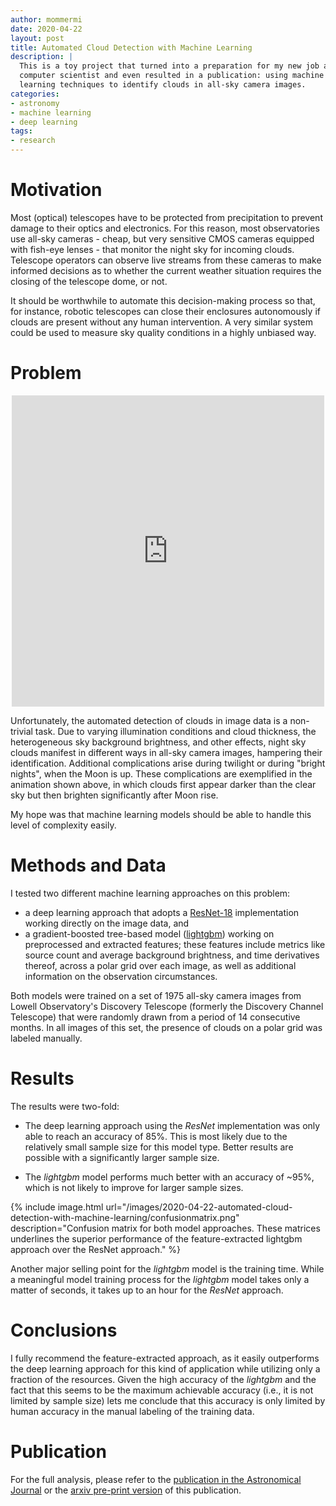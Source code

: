 ```yaml
---
author: mommermi
date: 2020-04-22 
layout: post
title: Automated Cloud Detection with Machine Learning
description: |
  This is a toy project that turned into a preparation for my new job as
  computer scientist and even resulted in a publication: using machine
  learning techniques to identify clouds in all-sky camera images.
categories:
- astronomy
- machine learning
- deep learning
tags:
- research
---
```


# Motivation

Most (optical) telescopes have to be protected from precipitation to
prevent damage to their optics and electronics. For this reason, most
observatories use all-sky cameras - cheap, but very sensitive CMOS
cameras equipped with fish-eye lenses - that monitor the night sky for
incoming clouds. Telescope operators can observe live streams from these
cameras to make informed decisions as to whether the current weather
situation requires the closing of the telescope dome, or not.

It should be worthwhile to automate this decision-making process so
that, for instance, robotic telescopes can close their enclosures
autonomously if clouds are present without any human intervention. A
very similar system could be used to measure sky quality conditions in
a highly unbiased way.

# Problem

<p align="center">
<iframe src="https://player.vimeo.com/video/410776698" width="500"
height="498" frameborder="0" allow="autoplay; fullscreen"
allowfullscreen></iframe></p>

Unfortunately, the automated detection of clouds in image data is a
non-trivial task. Due to varying illumination conditions and cloud
thickness, the heterogeneous sky background brightness, and other
effects, night sky clouds manifest in different ways in all-sky camera
images, hampering their identification. Additional complications arise
during twilight or during "bright nights", when the Moon is up. These
complications are exemplified in the animation shown above, in which
clouds first appear darker than the clear sky but then brighten
significantly after Moon rise.

My hope was that machine learning models should be able to handle this
level of complexity easily.

# Methods and Data

I tested two different machine learning approaches on this problem:
* a deep learning approach that adopts a
  [ResNet-18](https://arxiv.org/abs/1512.03385) implementation working 
  directly on the image data, and
* a gradient-boosted tree-based model
  ([lightgbm](https://github.com/microsoft/LightGBM)) working on
  preprocessed and extracted features; these features include metrics like
  source count and average background brightness, and time derivatives
  thereof, across a polar grid over each image, as well as additional
  information on the observation circumstances.
  
Both models were trained on a set of 1975 all-sky camera images from Lowell
Observatory's Discovery Telescope (formerly the Discovery Channel Telescope)
that were randomly drawn from a period of 14 consecutive months. In all images of this set, the presence of clouds on a polar grid was labeled manually.

# Results

The results were two-fold:

* The deep learning approach using the *ResNet* implementation was
  only able to reach an accuracy of 85%. This is most likely due to
  the relatively small sample size for this model type. Better results
  are possible with a significantly larger sample size.

* The *lightgbm* model performs much better with an accuracy of ~95%,
  which is not likely to improve for larger sample sizes.

{% include image.html
url="/images/2020-04-22-automated-cloud-detection-with-machine-learning/confusionmatrix.png"
description="Confusion matrix for both model approaches. These matrices underlines the superior performance of the feature-extracted lightgbm approach over the ResNet approach." %}

Another major selling point for the *lightgbm* model is the training
time. While a meaningful model training process for the *lightgbm*
model takes only a matter of seconds, it takes up to an hour for the
*ResNet* approach.

# Conclusions

I fully recommend the feature-extracted approach, as it easily
outperforms the deep learning approach for this kind of application
while utilizing only a fraction of the resources. Given the high
accuracy of the *lightgbm* and the fact that this seems to be the
maximum achievable accuracy (i.e., it is not limited by sample size)
lets me conclude that this accuracy is only limited by human accuracy
in the manual labeling of the training data.

# Publication

For the full analysis, please refer to the [publication in the
Astronomical Journal](https://iopscience.iop.org/article/10.3847/1538-3881/ab744f) or the [arxiv pre-print version](https://arxiv.org/abs/2003.11109) of this publication.



